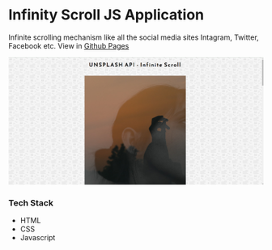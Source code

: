 # Infinity Scroll JS Application 
 Infinite scrolling mechanism like all the social media sites Intagram, Twitter, Facebook etc.
View in [Github Pages](https://pradytpk.github.io/quote-generator-js/)

<img src="img/image-1.png" alt="diagram-1">

### Tech Stack
- HTML
- CSS
- Javascript